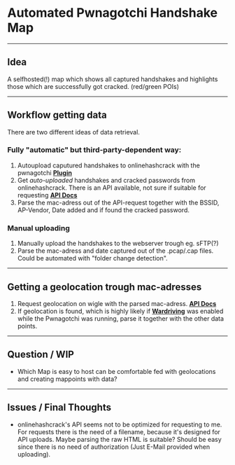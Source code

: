 # Automated Pwnagotchi Handshake Map

---

## Idea
A selfhosted(!) map which shows all captured handshakes and highlights those which are successfully got cracked. (red/green POIs)

---

## Workflow getting data
There are two different ideas of data retrieval. 

### Fully "automatic" but third-party-dependent way:
1. Autoupload caputured handshakes to onlinehashcrack with the pwnagotchi **[Plugin](https://github.com/evilsocket/pwnagotchi/blob/master/pwnagotchi/plugins/default/onlinehashcrack.py)**
2. Get *auto-uploaded* handshakes and cracked passwords from onlinehashcrack. There is an API available, not sure if suitable for requesting **[API Docs](https://api.onlinehashcrack.com/)**
3. Parse the mac-adress out of the API-request together with the BSSID, AP-Vendor, Date added and if found the cracked password.

### Manual uploading
1. Manually upload the handshakes to the webserver trough eg. sFTP(?)
2. Parse the mac-adress and date captured out of the .pcap/.cap files. Could be automated with "folder change detection".

---

## Getting a geolocation trough mac-adresses

1. Request geolocation on wigle with the parsed mac-adress. **[API Docs](https://api.wigle.net/)**
2. If geolocation is found, which is highly likely if **[Wardriving](https://en.wikipedia.org/wiki/Wardriving)** was enabled while the Pwnagotchi was running, parse it together with the other data points.

---
    
## Question / WIP
- Which Map is easy to host can be comfortable fed with geolocations and creating mappoints with data?

---

## Issues / Final Thoughts
- onlinehashcrack's API seems not to be optimized for requesting to me. For requests there is the need of a filename, because it's designed for API uploads. Maybe parsing the raw HTML is suitable? Should be easy since there is no need of authorization (Just E-Mail provided when uploading).